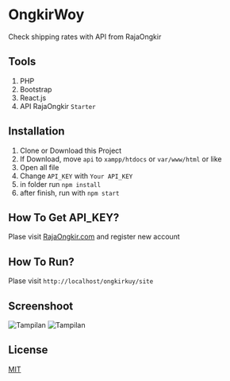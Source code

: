 # OngkirWoy
Check shipping rates with API from RajaOngkir

## Tools
1. PHP
2. Bootstrap
3. React.js
4. API RajaOngkir `Starter`

## Installation
1. Clone or Download this Project
2. If Download, move `api` to `xampp/htdocs` or `var/www/html` or like
2. Open all file
3. Change `API_KEY` with `Your API_KEY`
4. in folder run `npm install`
5. after finish, run with `npm start`

## How To Get API_KEY?
Plase visit [RajaOngkir.com](https://rajaongkir.com) and register new account

## How To Run?
Plase visit `http://localhost/ongkirkuy/site`

## Screenshoot


![Tampilan](https://i.imgur.com/7eFyTVY.png)
![Tampilan](https://i.imgur.com/ZRU9ycJ.png)


## License
[MIT](https://github.com/andriannus/ongkirkuy/blob/master/LICENSE)